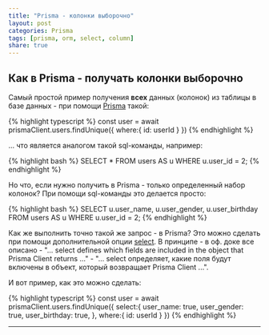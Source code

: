 ```yaml
---
title: "Prisma - колонки выборочно"
layout: post
categories: Prisma
tags: [prisma, orm, select, column]
share: true
---
```


## Как в Prisma - получать колонки выборочно

Самый простой пример получения **всех** данных (колонок) из таблицы в базе данных - при помощи [Prisma][1] такой:

{% highlight typescript %}
const user = await prismaClient.users.findUnique({
    where:{
        id: userId
    }
})
{% endhighlight %}

... что является аналогом такой sql-команды, например:

{% highlight bash %}
SELECT * FROM users AS u WHERE u.user_id = 2;
{% endhighlight %}

Но что, если нужно получить в Prisma - только определенный набор колонок? При помощи sql-команды это делается просто:

{% highlight bash %}
SELECT u.user_name, u.user_gender, u.user_birthday FROM users AS u WHERE u.user_id = 2;
{% endhighlight %}

Как же выполнить точно такой же запрос - в Prisma? Это можно сделать при помощи дополнительной опции [select][2]. В принципе - в оф. доке все описано - "... select defines which fields are included in the object that Prisma Client returns ..." - "... select определяет, какие поля будут включены в объект, который возвращает Prisma Client ...".

И вот пример, как это можно сделать:

{% highlight typescript %}
const user = await prismaClient.users.findUnique({
    select:{
        user_name: true,
        user_gender: true,
        user_birthday: true,
    },
    where:{
        id: userId
    }
})
{% endhighlight %}

***
[1]: https://www.prisma.io/ "Next-generation Node.js and TypeScript ORM"
[2]: https://www.prisma.io/docs/reference/api-reference/prisma-client-reference#model-query-options "Model query options"
